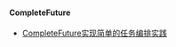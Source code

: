 #### CompleteFuture
* [CompleteFuture实现简单的任务编排实践](https://www.cnblogs.com/simple-flw/p/15422611.html)
